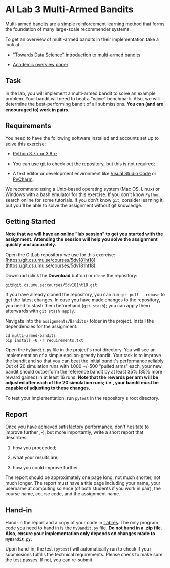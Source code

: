 # AI Lab 3 Multi-Armed Bandits
Multi-armed bandits are a simple reinforcement learning method that forms the foundation of many large-scale recommender systems.

To get an overview of multi-armed bandits in their implementation take a look at:

* ["Towards Data Science" introduction to multi-armed bandits](https://towardsdatascience.com/solving-multiarmed-bandits-a-comparison-of-epsilon-greedy-and-thompson-sampling-d97167ca9a50)

* [Academic overview paper](https://arxiv.org/pdf/1402.6028)

## Task
In the lab, you will implement a multi-armed bandit to solve an example problem.
Your bandit will need to beat a “naïve” benchmark.
Also, we will determine the best-performing bandit of all submissions.
**You can (and are encouraged to) work in pairs**.

## Requirements
You need to have the following software installed and accounts set up to solve this exercise:

* [Python 3.7.x or 3.8.x](https://www.python.org/);

* You can use [git](https://git-scm.com/) to check out the repository, but this is not required;

* A text editor or development environment like [Visual Studio Code](https://code.visualstudio.com/) or [PyCharm](https://www.jetbrains.com/pycharm/).

We recommend using a Unix-based operating system (Mac OS, Linux) or Windows with a bash emulator for this exercise.
If you don't know ``Python``, search online for some tutorials.
If you don't know ``git``, consider learning it, but you'll be able to solve the assignment without git knowledge.

## Getting Started

**Note that we will have an online "lab session" to get you started with the assignment.**
**Attending the session will help you solve the assignment quickly and accurately.**

Open the GitLab repository we use for this exercise: [https://git.cs.umu.se/courses/5dv181ht18](https://git.cs.umu.se/courses/5dv181ht18).

Download (click the **Download** button) or ``clone`` the repository:

```
git@git.cs.umu.se:courses/5dv181ht18.git
```

If you have already cloned the repository, you can run ``git pull --rebase`` to get the latest changes.
In case you have made changes to the repository, you need to stash them beforehand (``git stash``); you can apply them afterwards with ``git stash apply``.

Navigate into the ``assignments/Bandits/`` folder in the project.
Install the dependencies for the assignment:

```
cd multi-armed-bandits
pip install -U -r requirements.txt
```

Open the ``MyBandit.py`` file in the project's root directory. You will see an implementation of a simple epsilon-greedy bandit.
Your task is to improve the bandit and so that you can beat the initial bandit's performance reliably.
Out of 20 simulation runs with 1.000 +/-500 "pulled arms" each, your new bandit should outperform the reference bandit by at least 35% (35% more reward gained) in at least 16 runs.
**Note that the rewards per arm will be adjusted after each of the 20 simulation runs; i.e., your bandit must be capable of adjusting to these changes.**

To test your implementation, run ``pytest`` in the repository's root directory.

## Report
Once you have achieved satisfactory performance, don't hesitate to improve further ;-), but more importantly, write a short report that describes:

1. how you proceeded;

2. what your results are;

3. how you could improve further.

The report should be approximately one page long; not much shorter, not much longer.
The report must have a title page including your name, your username at computing science (of both students if you work in pair), the course name, course code, and the assignment name.

## Hand-in

Hand-in the report and a copy of your code in [Labres](https://webapps.cs.umu.se/labresults/v2/courseadmin.php?courseid=458).
The only program code you need to hand in is the ``MyBandit.py`` file.
**Do not hand in a .zip file.**
**Also, ensure your implementation only depends on changes made to ``MyBandit.py``.**

Upon hand-in, the test (``pytest``) will automatically run to check if your submissions fulfills the technical requirements.
Please check to make sure the test passes. If not, you can re-submit.
